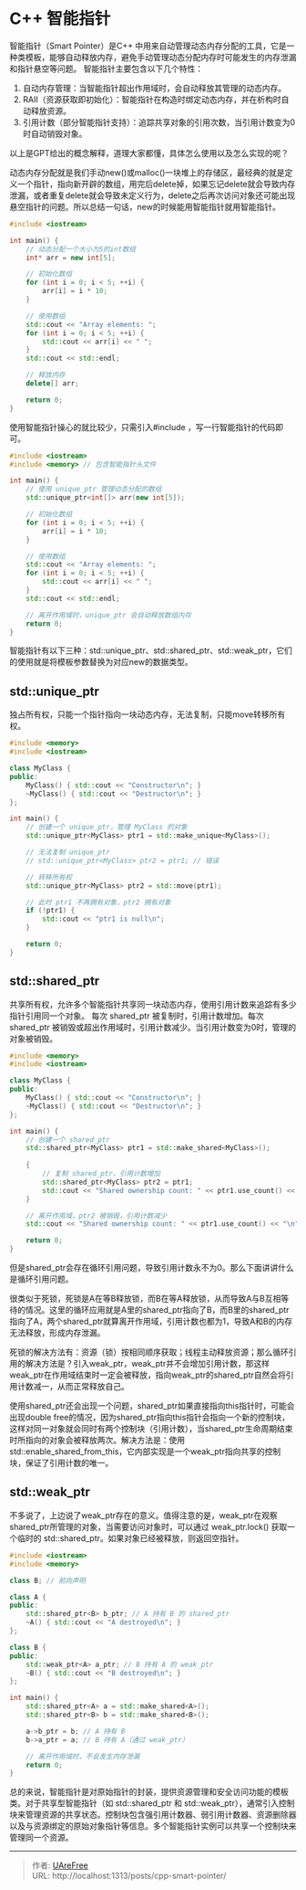 # C++ 智能指针




<!--more--> 

智能指针（Smart Pointer）是C++ 中用来自动管理动态内存分配的工具，它是一种类模板，能够自动释放内存，避免手动管理动态分配内存时可能发生的内存泄漏和指针悬空等问题。
智能指针主要包含以下几个特性：
1. 自动内存管理：当智能指针超出作用域时，会自动释放其管理的动态内存。
2. RAII（资源获取即初始化）：智能指针在构造时绑定动态内存，并在析构时自动释放资源。
3. 引用计数（部分智能指针支持）：追踪共享对象的引用次数，当引用计数变为0时自动销毁对象。

以上是GPT给出的概念解释，道理大家都懂，具体怎么使用以及怎么实现的呢？

动态内存分配就是我们手动new()或malloc()一块堆上的存储区，最经典的就是定义一个指针，指向新开辟的数组，用完后delete掉，如果忘记delete就会导致内存泄漏，或者重复delete就会导致未定义行为，delete之后再次访问对象还可能出现悬空指针的问题。所以总结一句话，new的时候能用智能指针就用智能指针。
```C++
#include <iostream>

int main() {
    // 动态分配一个大小为5的int数组
    int* arr = new int[5];

    // 初始化数组
    for (int i = 0; i < 5; ++i) {
        arr[i] = i * 10;
    }

    // 使用数组
    std::cout << "Array elements: ";
    for (int i = 0; i < 5; ++i) {
        std::cout << arr[i] << " ";
    }
    std::cout << std::endl;

    // 释放内存
    delete[] arr;

    return 0;
}
```

使用智能指针操心的就比较少，只需引入#include <memory>，写一行智能指针的代码即可。
```C++
#include <iostream>
#include <memory> // 包含智能指针头文件

int main() {
    // 使用 unique_ptr 管理动态分配的数组
    std::unique_ptr<int[]> arr(new int[5]);

    // 初始化数组
    for (int i = 0; i < 5; ++i) {
        arr[i] = i * 10;
    }

    // 使用数组
    std::cout << "Array elements: ";
    for (int i = 0; i < 5; ++i) {
        std::cout << arr[i] << " ";
    }
    std::cout << std::endl;

    // 离开作用域时，unique_ptr 会自动释放数组内存
    return 0;
}
```

智能指针有以下三种：std::unique_ptr、std::shared_ptr、std::weak_ptr，它们的使用就是将模板参数替换为对应new的数据类型。

## std::unique_ptr
独占所有权，只能一个指针指向一块动态内存，无法复制，只能move转移所有权。
```C++
#include <memory>
#include <iostream>

class MyClass {
public:
    MyClass() { std::cout << "Constructor\n"; }
    ~MyClass() { std::cout << "Destructor\n"; }
};

int main() {
    // 创建一个 unique_ptr，管理 MyClass 的对象
    std::unique_ptr<MyClass> ptr1 = std::make_unique<MyClass>();

    // 无法复制 unique_ptr
    // std::unique_ptr<MyClass> ptr2 = ptr1; // 错误

    // 转移所有权
    std::unique_ptr<MyClass> ptr2 = std::move(ptr1);

    // 此时 ptr1 不再拥有对象，ptr2 拥有对象
    if (!ptr1) {
        std::cout << "ptr1 is null\n";
    }

    return 0;
}
```

## std::shared_ptr
共享所有权，允许多个智能指针共享同一块动态内存，使用引用计数来追踪有多少指针引用同一个对象。
每次 shared_ptr 被复制时，引用计数增加。每次 shared_ptr 被销毁或超出作用域时，引用计数减少。当引用计数变为0时，管理的对象被销毁。
```C++
#include <memory>
#include <iostream>

class MyClass {
public:
    MyClass() { std::cout << "Constructor\n"; }
    ~MyClass() { std::cout << "Destructor\n"; }
};

int main() {
    // 创建一个 shared_ptr
    std::shared_ptr<MyClass> ptr1 = std::make_shared<MyClass>();
    
    {
        // 复制 shared_ptr，引用计数增加
        std::shared_ptr<MyClass> ptr2 = ptr1;
        std::cout << "Shared ownership count: " << ptr1.use_count() << "\n"; // 输出 2
    }

    // 离开作用域，ptr2 被销毁，引用计数减少
    std::cout << "Shared ownership count: " << ptr1.use_count() << "\n"; // 输出 1

    return 0;
}
```

但是shared_ptr会存在循环引用问题，导致引用计数永不为0。那么下面讲讲什么是循环引用问题。

很类似于死锁，死锁是A在等B释放锁，而B在等A释放锁，从而导致A与B互相等待的情况。这里的循环应用就是A里的shared_ptr指向了B，而B里的shared_ptr指向了A，两个shared_ptr就算离开作用域，引用计数也都为1，导致A和B的内存无法释放，形成内存泄漏。

死锁的解决方法有：资源（锁）按相同顺序获取；线程主动释放资源；那么循环引用的解决方法是？引入weak_ptr，weak_ptr并不会增加引用计数，那这样weak_ptr在作用域结束时一定会被释放，指向weak_ptr的shared_ptr自然会将引用计数减一，从而正常释放自己。

使用shared_ptr还会出现一个问题，shared_ptr如果直接指向this指针时，可能会出现double free的情况，因为shared_ptr指向this指针会指向一个新的控制块，这样对同一对象就会同时有两个控制块（引用计数），当shared_ptr生命周期结束时所指向的对象会被释放两次。解决方法是：使用std::enable_shared_from_this，它内部实现是一个weak_ptr指向共享的控制块，保证了引用计数的唯一。

## std::weak_ptr
不多说了，上边说了weak_ptr存在的意义。值得注意的是，weak_ptr在观察shared_ptr所管理的对象，当需要访问对象时，可以通过 weak_ptr.lock() 获取一个临时的 std::shared_ptr。如果对象已经被释放，则返回空指针。

```C++
#include <iostream>
#include <memory>

class B; // 前向声明

class A {
public:
    std::shared_ptr<B> b_ptr; // A 持有 B 的 shared_ptr
    ~A() { std::cout << "A destroyed\n"; }
};

class B {
public:
    std::weak_ptr<A> a_ptr; // B 持有 A 的 weak_ptr
    ~B() { std::cout << "B destroyed\n"; }
};

int main() {
    std::shared_ptr<A> a = std::make_shared<A>();
    std::shared_ptr<B> b = std::make_shared<B>();

    a->b_ptr = b; // A 持有 B
    b->a_ptr = a; // B 持有 A（通过 weak_ptr）

    // 离开作用域时，不会发生内存泄漏
    return 0;
}
```

总的来说，智能指针是对原始指针的封装，提供资源管理和安全访问功能的模板类。对于共享型智能指针（如 std::shared_ptr 和 std::weak_ptr），通常引入控制块来管理资源的共享状态。控制块包含强引用计数器、弱引用计数器、资源删除器以及与资源绑定的原始对象指针等信息。多个智能指针实例可以共享一个控制块来管理同一个资源。

---

> 作者: [UAreFree](https://github.com/UAreFree)  
> URL: http://localhost:1313/posts/cpp-smart-pointer/  

